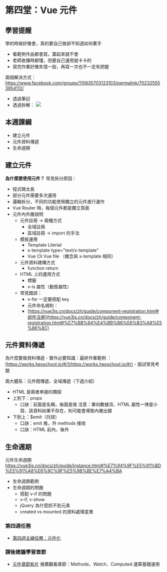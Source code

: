 # 第四堂：Vue 元件
## 學習提醒

學的時候好像會，真的要自己做卻不知道如何著手
- 看範例作品都會寫，蓋起來就不會
- 老師直播時都懂，但要自己運用就卡卡的
- 寫完作業好像失憶一般，再寫一次也不一定有把握

兩個解決方式：https://www.facebook.com/groups/110635703123103/permalink/702325553954112/
- 透過筆記
- 透過拆解：
![](https://i.imgur.com/pggZigI.png)



## 本週課綱

* 建立元件
* 元件資料傳遞
* 生命週期


## 建立元件
**為什麼要使用元件？**
常見拆分原因：
* 程式碼太長
* 部分元件需要多次運用
* 邏輯拆分，不同的功能使用獨立的元件進行運作
* Vue Router 時，每個元件都是獨立頁面
* 元件內外層說明
    * 元件註冊 -> 兩種方式
        * 全域註冊
        * 區域註冊 -> import 的手法
    * 模板運用
        * Template Literial
        * x-template type="text/x-template"
        * Vue Cli Vue file （概念與 x-template 相同）
    * 元件資料建構方式
        * function return
    * HTML 上的運用方式
        * 標籤
        * v-is 屬性（動態屬性）
    * 常見錯誤：
        * v-for 一定要搭配 key
        * 元件命名規則：
        *  [https://vue3js.cn/docs/zh/guide/component-registration.html#组件注册](https://vue3js.cn/docs/zh/guide/component-registration.html#%E7%BB%84%E4%BB%B6%E6%B3%A8%E5%86%8C) 


## 元件資料傳遞
為什麼要做資料傳遞
	- 實作必要知識：最終作業範例 ： [https://works.hexschool.io/#/](https://works.hexschool.io/#/) 
	- 面試常見考題
        
兩大體系：元件間傳遞、全域傳遞（下週介紹）
* HTML 是兩者串接的橋樑
* 上到下：props
	* 口訣：前面是名稱，後面是值 注意：單向數據流、HTML 屬性一律是小寫、該資料如果不存在，則可能會導致內層出錯
* 下到上：$emit（托球）
	* 口訣：emit 推，外 methods 接收
	* 口訣：HTML 前內，後外

## 生命週期
元件生命週期
https://vue3js.cn/docs/zh/guide/instance.html#%E7%94%9F%E5%91%BD%E5%91%A8%E6%9C%9F%E5%9B%BE%E7%A4%BA

* 生命週期範例
* 生命週期的問題
	* 搭配 v-if 的問題 <keep-alive>
	* v-if, v-show
	* jQuery 為什麼抓不到元素
	* created vs mounted 的資料處理差異


### 第四週任務
*  [第四週主線任務：元件化](https://rpg.hexschool.com/training/18/task?type=detail&id=182) 


### 課後建議學習章節
*  [元件章節影片](https://courses.hexschool.com/courses/vue-2021/lectures/31863178) 
推薦觀看章節：Methods、Watch、Computed 運算基礎運用

